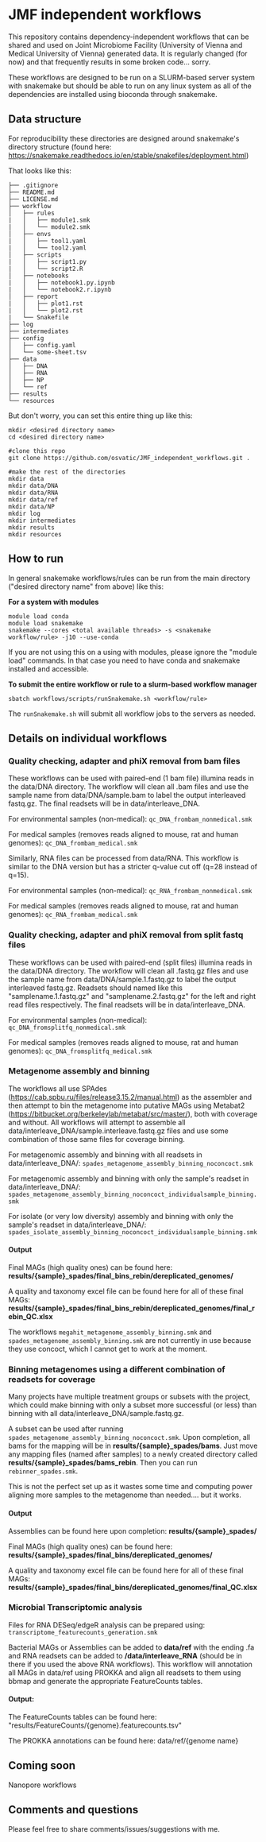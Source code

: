 # JMF independent workflows 
This repository contains dependency-independent workflows that can be shared and used on Joint Microbiome Facility (University of Vienna and Medical University of Vienna) generated data.
It is regularly changed (for now) and that frequently results in some broken code... sorry. 

These workflows are designed to be run on a SLURM-based server system with snakemake but should be able to run on any linux system as all of the dependencies are installed using bioconda through snakemake.

## Data structure
For reproducibility these directories are designed around snakemake's directory structure (found here: https://snakemake.readthedocs.io/en/stable/snakefiles/deployment.html) 

That looks like this:
```
├── .gitignore
├── README.md
├── LICENSE.md
├── workflow
│   ├── rules
|   │   ├── module1.smk
|   │   └── module2.smk
│   ├── envs
|   │   ├── tool1.yaml
|   │   └── tool2.yaml
│   ├── scripts
|   │   ├── script1.py
|   │   └── script2.R
│   ├── notebooks
|   │   ├── notebook1.py.ipynb
|   │   └── notebook2.r.ipynb
│   ├── report
|   │   ├── plot1.rst
|   │   └── plot2.rst
|   └── Snakefile
├── log
├── intermediates
├── config
│   ├── config.yaml
│   └── some-sheet.tsv
├── data
│   ├── DNA
│   ├── RNA
│   ├── NP
│   └── ref
├── results
└── resources
```

But don't worry, you can set this entire thing up like this:
```
mkdir <desired directory name>
cd <desired directory name>

#clone this repo
git clone https://github.com/osvatic/JMF_independent_workflows.git .

#make the rest of the directories
mkdir data
mkdir data/DNA
mkdir data/RNA
mkdir data/ref
mkdir data/NP
mkdir log
mkdir intermediates
mkdir results
mkdir resources

```

## How to run
In general snakemake workflows/rules can be run from the main directory ("desired directory name" from above) like this:

**For a system with modules**
```
module load conda
module load snakemake
snakemake --cores <total available threads> -s <snakemake workflow/rule> -j10 --use-conda
```
If you are not using this on a using with modules, please ignore the "module load" commands.
In that case you need to have conda and snakemake installed and accessible. 


**To submit the entire workflow or rule to a slurm-based workflow manager**
```
sbatch workflows/scripts/runSnakemake.sh <workflow/rule>
```
The `runSnakemake.sh` will submit all workflow jobs to the servers as needed. 


## Details on individual workflows

### Quality checking, adapter and phiX removal from bam files
These workflows can be used with paired-end (1 bam file) illumina reads in the data/DNA directory. The workflow will clean all .bam files and use the sample name from data/DNA/sample.bam to label the output interleaved fastq.gz. The final readsets will be in data/interleave_DNA.

For environmental samples (non-medical):
`qc_DNA_frombam_nonmedical.smk`

For medical samples (removes reads aligned to mouse, rat and human genomes):
`qc_DNA_frombam_medical.smk`


Similarly, RNA files can be processed from data/RNA. This workflow is similar to the DNA version but has a stricter q-value cut off (q=28 instead of q=15).

For environmental samples (non-medical):
`qc_RNA_frombam_nonmedical.smk`

For medical samples (removes reads aligned to mouse, rat and human genomes):
`qc_RNA_frombam_medical.smk`


### Quality checking, adapter and phiX removal from split fastq files
These workflows can be used with paired-end (split files) illumina reads in the data/DNA directory. The workflow will clean all .fastq.gz files and use the sample name from data/DNA/sample.1.fastq.gz to label the output interleaved fastq.gz. Readsets should named like this "samplename.1.fastq.gz" and "samplename.2.fastq.gz" for the left and right read files respectively. The final readsets will be in data/interleave_DNA.

For environmental samples (non-medical):
`qc_DNA_fromsplitfq_nonmedical.smk`

For medical samples (removes reads aligned to mouse, rat and human genomes):
`qc_DNA_fromsplitfq_medical.smk`


### Metagenome assembly and binning
The workflows all use SPAdes (https://cab.spbu.ru/files/release3.15.2/manual.html) as the assembler and then attempt to bin the metagenome into putative MAGs using Metabat2 (https://bitbucket.org/berkeleylab/metabat/src/master/), both with coverage and without. All workflows will attempt to assemble all data/interleave_DNA/sample.interleave.fastq.gz files and use some combination of those same files for coverage binning. 

For metagenomic assembly and binning with all readsets in data/interleave_DNA/:
`spades_metagenome_assembly_binning_noconcoct.smk`

For metagenomic assembly and binning with only the sample's readset in data/interleave_DNA/:
`spades_metagenome_assembly_binning_noconcoct_individualsample_binning.smk`

For isolate (or very low diversity) assembly and binning with only the sample's readset in data/interleave_DNA/:
`spades_isolate_assembly_binning_noconcoct_individualsample_binning.smk`


#### Output
Final MAGs (high quality ones) can be found here: **results/{sample}_spades/final_bins_rebin/dereplicated_genomes/**

A quality and taxonomy excel file can be found here for all of these final MAGs: **results/{sample}_spades/final_bins_rebin/dereplicated_genomes/final_rebin_QC.xlsx**


The workflows `megahit_metagenome_assembly_binning.smk` and `spades_metagenome_assembly_binning.smk` are not currently in use because they use concoct, which I cannot get to work at the moment. 

### Binning metagenomes using a different combination of readsets for coverage
Many projects have multiple treatment groups or subsets with the project, which could make binning with only a subset more successful (or less) than binning with all data/interleave_DNA/sample.fastq.gz. 

A subset can be used after running `spades_metagenome_assembly_binning_noconcoct.smk`. Upon completion, all bams for the mapping will be in **results/{sample}_spades/bams**. Just move any mapping files (named after samples) to a newly created directory called **results/{sample}_spades/bams_rebin**. Then you can run `rebinner_spades.smk`.

This is not the perfect set up as it wastes some time and computing power aligning more samples to the metagenome than needed.... but it works. 

#### Output
Assemblies can be found here upon completion: **results/{sample}_spades/** 

Final MAGs (high quality ones) can be found here: **results/{sample}_spades/final_bins/dereplicated_genomes/**

A quality and taxonomy excel file can be found here for all of these final MAGs: **results/{sample}_spades/final_bins/dereplicated_genomes/final_QC.xlsx**


### Microbial Transcriptomic analysis
Files for RNA DESeq/edgeR analysis can be prepared using:
`transcriptome_featurecounts_generation.smk`

Bacterial MAGs or Assemblies can be added to **data/ref** with the ending .fa and RNA readsets can be added to **/data/interleave_RNA** (should be in there if you used the above RNA workflows). 
This workflow will annotation all MAGs in data/ref using PROKKA and align all readsets to them using bbmap and generate the appropriate FeatureCounts tables. 

#### Output: 
The FeatureCounts tables can be found here: "results/FeatureCounts/{genome}.featurecounts.tsv"

The PROKKA annotations can be found here: data/ref/{genome name}

## Coming soon
Nanopore workflows

## Comments and questions

Please feel free to share comments/issues/suggestions with me.


